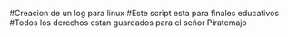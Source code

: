 #Creacion de un log para linux
#Este script esta para finales educativos 
#Todos los derechos estan guardados para el señor Piratemajo
